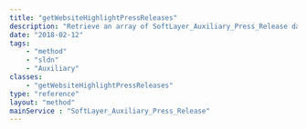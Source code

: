 ```yaml
---
title: "getWebsiteHighlightPressReleases"
description: "Retrieve an array of SoftLayer_Auxiliary_Press_Release data types, which have the website highlight flag set. "
date: "2018-02-12"
tags:
    - "method"
    - "sldn"
    - "Auxiliary"
classes:
    - "getWebsiteHighlightPressReleases"
type: "reference"
layout: "method"
mainService : "SoftLayer_Auxiliary_Press_Release"
---
```

